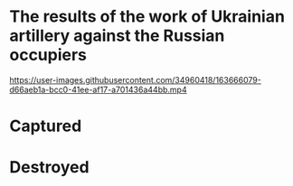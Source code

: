 # The results of the work of Ukrainian artillery against the Russian occupiers

https://user-images.githubusercontent.com/34960418/163666079-d66aeb1a-bcc0-41ee-af17-a701436a44bb.mp4



# Captured

# Destroyed

